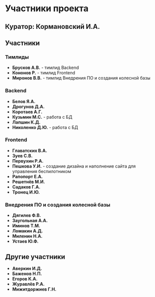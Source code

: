 # Участники проекта

## Куратор: Кормановский И.А.

## Участники

### Тимлиды
- **Брусков А.В.** - тимлид Backend
- **Кононов Р.** - тимлид Frontend
- **Миронов В.В.** - тимлид Внедрения ПО и создания колесной базы

### Backend
- **Белов Я.А.**
- **Дрогунов Д.А.**
- **Коротаев А.Г.**
- **Кузьмин М.С.** - работа с БД
- **Лапшин К.Д.**
- **Николенко Д.Ю.** - работа с БД

### Frontend
- **Главатских В.А.**
- **Зуев С.В.**
- **Первухин Р.А.**
- **Пешкова У.И.** - создание дизайна и наполнение сайта для управления беспилотником
- **Рапопорт Е.А.**
- **Решетнёв М.И.**
- **Садаков Г.А.**
- **Тронец И.Ю.**

### Внедрения ПО и создания колесной базы
- **Дягилев Ф.В.**
- **Заугольная А.А.**
- **Иминов Т.М.**
- **Ломакин А.Д.**
- **Миленин Н.А.**
- **Устаев Ю.Ф.**

## Другие участники
- **Аверкин И.Д.**
- **Баженов Н.П.**
- **Егоров К.А.**
- **Журавлёв Р.А.**
- **Мижитдоржиев Г.Н.**
